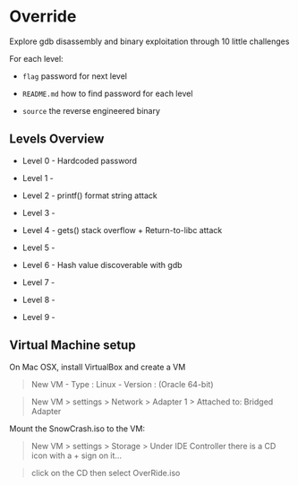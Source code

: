 # Override


Explore gdb disassembly and binary exploitation through 10 little challenges

For each level:

* ```flag``` password for next level

* ```README.md``` how to find password for each level

* ```source``` the reverse engineered binary

## Levels Overview

* Level 0 - Hardcoded password

* Level 1 - 

* Level 2 - printf() format string attack

* Level 3 - 

* Level 4 - gets() stack overflow + Return-to-libc attack

* Level 5 - 

* Level 6 - Hash value discoverable with gdb

* Level 7 - 

* Level 8 - 

* Level 9 - 

## Virtual Machine setup

On Mac OSX, install VirtualBox and create a VM

> New VM - Type : Linux - Version : (Oracle 64-bit)

> New VM > settings > Network > Adapter 1 > Attached to: Bridged Adapter

Mount the SnowCrash.iso to the VM:

> New VM > settings > Storage > Under IDE Controller there is a CD icon with a + sign on it...

> click on the CD then select OverRide.iso
